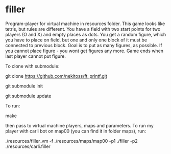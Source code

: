 # filler

Program-player for virtual machine in resources folder.
This game looks like tetris, but rules are different. You have a field with two start points for two players (O and X) and empty places as dots. You get a random figure, which you have to place on field, but one and only one block of it must be connected to previous block. Goal is to put as many figures, as possible. If you cannot place figure - you wont get figures any more. Game ends when last player cannot put figure.

To clone with submodule:

git clone https://github.com/nekitoss/ft_printf.git

git submodule init

git submodule update

To run:

make

then pass to virtual machine players, maps and parameters.
To run my player with carli bot on map00 (you can find it in folder maps), run:

./resources/filler_vm -f ./resources/maps/map00 -p1 ./filler -p2 ./resources/carli.filler
